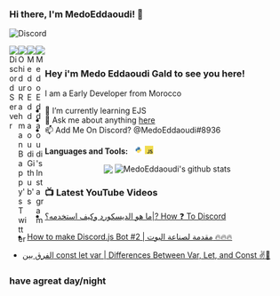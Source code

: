 ### Hi there, I'm MedoEddaoudi! 👋

![Discord](https://discord.c99.nl/widget/theme-3/526067323941945344.png)

<a href="https://discord.gg/fFgRKZ34ZN">
  <img align="left" alt="Discord Server" width="16px" src="https://cdn.jsdelivr.net/npm/simple-icons@v3/icons/discord.svg" />
</a>
<a href="https://twitter.com/EddaoudiMedo">
  <img align="left" alt="Ohidur Rahman Bappy's Twitter" width="16px" src="https://cdn.jsdelivr.net/npm/simple-icons@v3/icons/twitter.svg" />
</a>
 <a href="https://github.com/medoeddaoudi1">
  <img align="left" alt="MedoEddaoudi Github's" width="16px" src="https://cdn.jsdelivr.net/npm/simple-icons@v3/icons/github.svg" />
</a>
<a href="https://instagram.com/medo_eddaoudi/">
  <img align="left" alt="MedoEddaoudi's Instagram" width="16px" src="https://cdn.jsdelivr.net/npm/simple-icons@v3/icons/instagram.svg" />
</a>



<br />

### Hey i'm Medo Eddaoudi Gald to see you here! &nbsp;

I am a Early Developer from Morocco
 - 🌱 I’m currently learning EJS
- 💬 Ask me about anything [here](https://discord.gg/fFgRKZ34ZN)
- 📫 Add Me On Discord? @MedoEddaoudi#8936

**Languages and Tools:** &nbsp;
<code><img height="15" src="https://raw.githubusercontent.com/github/explore/80688e429a7d4ef2fca1e82350fe8e3517d3494d/topics/python/python.png"></code>
 <code><img height="15" src="https://raw.githubusercontent.com/github/explore/80688e429a7d4ef2fca1e82350fe8e3517d3494d/topics/javascript/javascript.png"></code>


<p align="center">
  <img align="center" src="https://github-readme-stats.vercel.app/api/top-langs/?username=medoeddaoudi1&theme=radical&hide_langs_below=1&layout=compact" />
  <img align="center" src="https://github-readme-stats.vercel.app/api?username=medoeddaoudi1&show_icons=true&theme=radical&line_height=21" alt="MedoEddaoudi's github stats"/>



### 📺 Latest YouTube Videos
<!-- YOUTUBE:START -->
- [ما هو الديسكورد وكيف استخدمه؟|? How ❓ To Discord](https://www.youtube.com/watch?v=s1T_AKHGjM8)
 <!-- YOUTUBE:END -->
 <!-- YOUTUBE:START -->
- [How to make Discord.js Bot #2 | مقدمة لصناعة البوت 🔥🔥🔥](https://www.youtube.com/watch?v=jbE8N35tTSQ)
 <!-- YOUTUBE:END -->
 <!-- YOUTUBE:START -->
- [الفرق بين const let var | Differences Between Var, Let, and Const ✌🔰](https://www.youtube.com/watch?v=PA5xdJRnLas)
 <!-- YOUTUBE:END -->

### have agreat day/night
